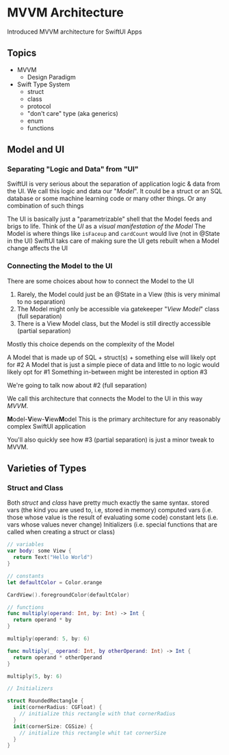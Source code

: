 # MVVM Architecture 

Introduced MVVM architecture for SwiftUI Apps

## Topics 

- MVVM 
  - Design Paradigm
- Swift Type System
  - struct
  - class
  - protocol
  - "don't care" type (aka generics)
  - enum
  - functions
  

## Model and UI

### Separating "Logic and Data" from "UI"
  
SwiftUI is very serious about the separation of application logic & data from the UI.
We call this logic and data our "*Model*".
It could be a struct or an SQL database or some machine learning code or many other things.
Or any combination of such things

The UI is basically just a "parametrizable" shell that the Model feeds and brigs to life.
Think of the *UI* as a *visual manifestation of the Model*
The Model is where things like `isFaceup` and `cardCount` would live (not in @State in the UI)
SwiftUI taks care of making sure the UI gets rebuilt when a Model change affects the UI


### Connecting the Model to the UI

There are some choices about how to connect the Model to the UI

1) Rarely, the Model could just be an @State in a View (this is very minimal to no separation)
2) The Model might only be accessible via gatekeeper "*View Model*" class (full separation)
3) There is a View Model class, but the Model is still directly accessible (partial separation)

Mostly this choice depends on the complexity of the Model

A Model that is made up of SQL + struct(s) + something else will likely opt for #2
A Model that is just a simple piece of data and little to no logic would likely opt for #1
Something in-between might be interested in option #3

We're going to talk now about #2 (full separation)

We call this architecture that connects the Model to the UI in this way *MVVM*.

**M**odel-**V**iew-**V**iew**M**odel
This is the primary architecture for any reasonably complex SwiftUI application

You'll also quickly see how #3 (partial separation) is just a minor tweak to MVVM.


## Varieties of Types

### Struct and Class

Both *struct* and *class* have pretty much exactly the same syntax.
stored vars (the kind you are used to, i.e, stored in memory)
computed vars (i.e. those whose value is the result of evaluating some code)
constant lets (i.e. vars whose values never change)
Initializers (i.e. special functions that are called when creating a struct or class)

```swift
// variables
var body: some View {
  return Text("Hello World")
}

// constants
let defaultColor = Color.orange

CardView().foregroundColor(defaultColor)

// functions
func multiply(operand: Int, by: Int) -> Int {
  return operand * by
}

multiply(operand: 5, by: 6)

func multiply(_ operand: Int, by otherOperand: Int) -> Int {
  return operand * otherOperand
}

multiply(5, by: 6)

// Initializers

struct RoundedRectangle {
  init(cornerRadius: CGFloat) {
    // initialize this rectangle with that cornerRadius
  }
  init(cornerSize: CGSize) {
    // initialize this rectangle whit tat cornerSize
  }
}


```